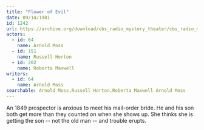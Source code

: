 ```yaml
---
title: "Flower of Evil"
date: 09/14/1981
id: 1242
url: https://archive.org/download/cbs_radio_mystery_theater/cbs_radio_mystery_theater-1201-1250.zip/cbs_radio_mystery_theater-1201-1250%2Fcbsrmt_1242_flower_of_evil.mp3
actors:  
  - id: 64
    name: Arnold Moss  
  - id: 151
    name: Russell Horton  
  - id: 202
    name: Roberta Maxwell
writers:  
  - id: 64
    name: Arnold Moss
searchable: Arnold Moss,Russell Horton,Roberta Maxwell Arnold Moss
---
```

An 1849 prospector is anxious to meet his mail-order bride. He and his son both get more than they counted on when she shows up. She thinks she is getting the son -- not the old man -- and trouble erupts.